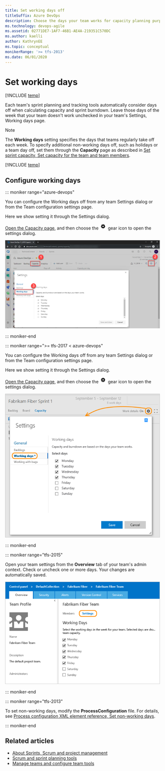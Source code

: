 ```yaml
---
title: Set working days off
titleSuffix: Azure DevOps
description: Choose the days your team works for capacity planning purposes and when using sprint/scrum methods in  Azure Boards & Team Foundation Server   
ms.technology: devops-agile
ms.assetid: 02771DE7-1AF7-46B1-AE4A-219351C570DC
ms.author: kaelli
author: KathrynEE
ms.topic: conceptual
monikerRange: '>= tfs-2013'
ms.date: 06/01/2020
---
```


# Set working days  

[!INCLUDE [temp](../../boards/includes/version-vsts-tfs-all-versions.md)]

Each team's sprint planning and tracking tools automatically consider days off when calculating capacity and sprint burndown. Leave those days of the week that your team doesn't work unchecked in your team's Settings, Working days page.  

> [!NOTE]   
> The **Working days** setting specifies the days that teams regularly take off each week. To specify additional non-working days off, such as holidays or a team day off, set them through the **Capacity** page as described in [Set sprint capacity, Set capacity for the team and team members](../../boards/sprints/set-capacity.md#set-team-capacity).

[!INCLUDE [temp](includes/prerequisites-team-settings.md)]

  
<a id="team-services-work-days" />  

## Configure working days  

::: moniker range="azure-devops"

You can configure the Working days off from any team Settings dialog or from the Team configuration settings page. 

Here we show setting it through the Settings dialog. 

[Open the Capacity page](../../boards/sprints/set-capacity.md), and then choose the ![ ](../../media/icons/team-settings-gear-icon.png) gear icon to open the settings dialog. 

![Capacity page, Settings, Working days](media/capacity-planning-open-team-settings-new-nav.png)  

::: moniker-end

::: moniker range=">= tfs-2017 < azure-devops" 

You can configure the Working days off from any team Settings dialog or from the Team configuration settings page. 

Here we show setting it through the Settings dialog. 

[Open the Capacity page](../../boards/sprints/set-capacity.md), and then choose the ![ ](../../media/icons/team-settings-gear-icon.png) gear icon to open the settings dialog. 

![Capacity page, Settings, Working days](../../boards/plans/media/capacity-planning-open-team-settings-tfs-15.png)  

::: moniker-end

::: moniker range="tfs-2015"   

<a  id="tfs-2015-work-days" />  

Open your team settings from the **Overview** tab of your team's admin context. Check or uncheck one or more days. Your changes are automatically saved. 

![Team settings page for default working days](../../boards/plans/media/ALM_DS_WorkingDaysOff.png)  

::: moniker-end

::: moniker range="tfs-2013" 

To set non-working days, modify the **ProcessConfiguration** file. For details, see [Process configuration XML element reference, Set non-working days](../../reference/xml/process-configuration-xml-element.md#weekend_days). 

::: moniker-end

## Related articles
- [About Sprints, Scrum and project management](../../boards/sprints/scrum-overview.md) 
- [Scrum and sprint planning tools](../../boards/sprints/scrum-key-concepts.md)
- [Manage teams and configure team tools](manage-teams.md) 